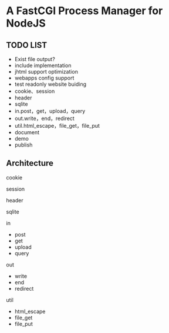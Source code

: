 # A FastCGI Process Manager for NodeJS

## TODO LIST

- Exist file output?
- include implementation
- jhtml support optimization 
- webapps config support
- test readonly website buiding
- cookie、session
- header
- sqlite
- in.post，get，upload，query
- out.write，end，redirect
- util.html_escape，file_get，file_put
- document
- demo
- publish

## Architecture

cookie

session

header

sqlite

in
- post
- get
- upload
- query
	
out
- write
- end
- redirect

util
- html_escape
- file_get
- file_put
	